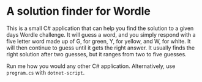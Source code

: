 # A solution finder for Wordle

This is a small C# application that can help you find the solution to a given days Wordle challenge. It will guess a word, and you simply respond with a five letter word made up of G, for green, Y, for yellow, and W, for white. It will then continue to guess until it gets the right answer. It usually finds the right solution after two guesses, but it ranges from two to five guesses.

Run me how you would any other C# application. Alternatively, use `program.cs` with `dotnet-script`.
